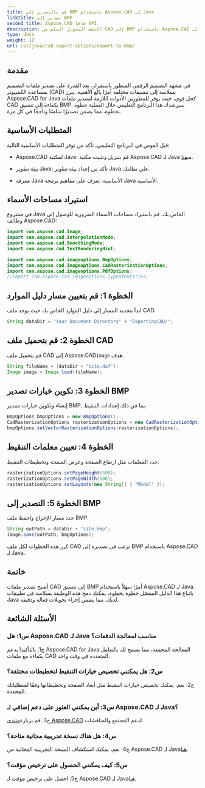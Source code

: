 ```yaml
---
title: قم بالتصدير إلى BMP باستخدام Aspose.CAD لـ Java
linktitle: تصدير إلى BMP
second_title: Aspose.CAD جافا API
description: اكتشف التحويل السلس من CAD إلى BMP باستخدام Aspose.CAD لـ Java. اتبع دليلنا المفصّل خطوة بخطوة للحصول على عمليات تصدير فعالة ودقيقة.
type: docs
weight: 12
url: /ar/java/cad-export-options/export-to-bmp/
---
```

## مقدمة

في مشهد التصميم الرقمي المتطور باستمرار، تعد القدرة على تصدير ملفات التصميم بمساعدة الكمبيوتر (CAD) بسلاسة إلى تنسيقات مختلفة أمرًا بالغ الأهمية. يبرز Aspose.CAD for Java كحل قوي، حيث يوفر للمطورين الأدوات اللازمة لتصدير ملفات CAD بكفاءة إلى تنسيق BMP. سيرشدك هذا البرنامج التعليمي خلال العملية خطوة بخطوة، مما يضمن تصديرًا سلسًا وناجحًا في كل مرة.

## المتطلبات الأساسية

قبل الغوص في البرنامج التعليمي، تأكد من توفر المتطلبات الأساسية التالية:

- Aspose.CAD لمكتبة Java: قم بتنزيل وتثبيت مكتبة Aspose.CAD لـ Java من[هنا](https://releases.aspose.com/cad/java/).

- بيئة تطوير Java: تأكد من إعداد بيئة تطوير Java على نظامك.

- معرفة Java الأساسية: تعرف على مفاهيم برمجة Java الأساسية.

## استيراد مساحات الأسماء

في مشروع Java الخاص بك، قم باستيراد مساحات الأسماء الضرورية للوصول إلى وظائف Aspose.CAD:

```java
import com.aspose.cad.Image;
import com.aspose.cad.InterpolationMode;
import com.aspose.cad.SmoothingMode;
import com.aspose.cad.TextRenderingHint;

import com.aspose.cad.imageoptions.BmpOptions;
import com.aspose.cad.imageoptions.CadRasterizationOptions;
import com.aspose.cad.imageoptions.PdfOptions;
//import com.aspose.cad.imageoptions.TypeOfEntities;
```

## الخطوة 1: قم بتعيين مسار دليل الموارد

ابدأ بتحديد المسار إلى دليل الموارد الخاص بك حيث يوجد ملف CAD.

```java
String dataDir = "Your Document Directory" + "ExportingCAD/";
```

## الخطوة 2: قم بتحميل ملف CAD

 قم بتحميل ملف CAD إلى Aspose.CAD`Image` هدف.

```java
String fileName = (dataDir + "site.dwf");
Image image = Image.load(fileName);
```

## الخطوة 3: تكوين خيارات تصدير BMP

إنشاء وتكوين خيارات تصدير BMP، بما في ذلك إعدادات التنقيط.

```java
BmpOptions bmpOptions = new BmpOptions();
CadRasterizationOptions rasterizationOptions = new CadRasterizationOptions();
bmpOptions.setVectorRasterizationOptions(rasterizationOptions);
```

## الخطوة 4: تعيين معلمات التنقيط

حدد المعلمات مثل ارتفاع الصفحة وعرض الصفحة وتخطيطات التنقيط.

```java
rasterizationOptions.setPageHeight(500);
rasterizationOptions.setPageWidth(500);
rasterizationOptions.setLayouts(new String[] { "Model" });
```

## الخطوة 5: التصدير إلى BMP

حدد مسار الإخراج واحفظ ملف BMP.

```java
String outPath = dataDir + "site.bmp";
image.save(outPath, bmpOptions);
```

كرر هذه الخطوات لكل ملف CAD ترغب في تصديره إلى BMP باستخدام Aspose.CAD لـ Java.

## خاتمة

أصبح تصدير ملفات CAD إلى تنسيق BMP أمرًا سهلاً باستخدام Aspose.CAD لـ Java. باتباع هذا الدليل المفصّل خطوة بخطوة، يمكنك دمج هذه الوظيفة بسلاسة في تطبيقات Java لديك، مما يضمن إجراء تحويلات فعالة ودقيقة.

## الأسئلة الشائعة

### س1: هل Aspose.CAD لـ Java مناسب لمعالجة الدفعات؟

ج1: بالتأكيد! يدعم Aspose.CAD for Java المعالجة المجمعة، مما يسمح لك بالتعامل بكفاءة مع ملفات CAD المتعددة في وقت واحد.

### س2: هل يمكنني تخصيص خيارات التنقيط لتخطيطات مختلفة؟

ج2: نعم، يمكنك تخصيص خيارات التنقيط مثل أبعاد الصفحة وتخطيطاتها وفقًا لمتطلباتك المحددة.

### س3: أين يمكنني العثور على دعم إضافي لـ Aspose.CAD لـ Java؟

 ج3: قم بزيارة[منتدى Aspose.CAD](https://forum.aspose.com/c/cad/19) لدعم المجتمع والمناقشات.

### س4: هل هناك نسخة تجريبية مجانية متاحة؟

 ج4: نعم، يمكنك استكشاف النسخة التجريبية المجانية من Aspose.CAD لـ Java[هنا](https://releases.aspose.com/).

### س5: كيف يمكنني الحصول على ترخيص مؤقت؟

 ج5: احصل على ترخيص مؤقت لـ Aspose.CAD لـ Java[هنا](https://purchase.aspose.com/temporary-license/).